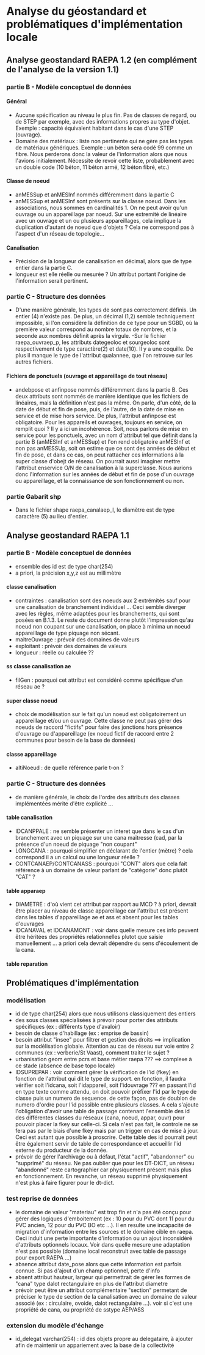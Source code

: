 # Analyse du géostandard et problématiques d'implémentation locale

## Analyse geostandard RAEPA 1.2 (en complément de l'analyse de la version 1.1)

### partie B - Modèle conceptuel de données

#### Général

- Aucune spécification au niveau le plus fin. Pas de classes de regard, ou de STEP par exemple, avec des informations propres au type d'objet. Exemple : capacité équivalent habitant dans le cas d'une STEP (ouvrage).
- Domaine des matériaux : liste non pertinente qui ne gère pas les types de matériaux génériques. Exemple : un béton sera codé 99 comme un fibre. Nous perderons donc la valeur de l'information alors que nous l'avions initialement. Nécessite de revoir cette liste, probablement avec un double code (10 béton, 11 béton armé, 12 béton fibré, etc.)

#### Classe de noeud

- anMESSup et anMESInf nommés différemment dans la partie C
- anMESSup et anMESInf sont présents sur la classe noeud. Dans les associations, nous sommes en cardinalités 1. On ne peut avoir qu'un ouvrage ou un appareillage par noeud. Sur une extremité de linéaire avec un ouvrage et un ou plusieurs appareillages, cela implique la duplication d'autant de noeud que d'objets ? Cela ne correspond pas à l'aspect d'un réseau de topologie...


#### Canalisation

- Précision de la longueur de canalisation en décimal, alors que de type entier dans la partie C.
- longueur est elle réelle ou mesurée ? Un attribut portant l'origine de l'information serait pertinent.

### partie C - Structure des données

- D'une manière générale, les types de sont pas correctement définis. Un entier (4) n'existe pas. De plus, un décimal (1,2) semble techniquement impossible, si l'on considère la définition de ce type pour un SGBD, où la première valeur correspond au nombre totaux de nombres, et la seconde aux nombres définit après la virgule.
-Sur le fichier raepa_ouvraep_p, les attributs dategeoloc et sourgeoloc sont respectivement de type caractère(2) et date(10). Il y a une coquille. De plus il manque le type de l'attribut qualannee, que l'on retrouve sur les autres fichiers.

#### Fichiers de ponctuels (ouvrage et appareillage de tout réseau)

- andebpose et anfinpose nommés différemment dans la partie B. Ces deux attributs sont nommés de manière identique que les fichiers de linéaires, mais la définition n'est pas la même. On parle, d'un côté, de la date de début et fin de pose, puis, de l'autre, de la date de mise en service et de mise hors service.
De plus, l'attribut anfinpose est obligatoire. Pour les appareils et ouvrages, toujours en service, on remplit quoi ?
Il y a ici un incohérence. Soit, nous parlons de mise en service pour les ponctuels, avec un nom d'attribut tel que définit dans la partie B (anMESInf et anMESSup) et l'on rend obligatoire anMESInf et non pas anMESSUp, soit on estime que ce sont des années de début et fin de pose, et dans ce cas, on peut rattacher ces informations à la super classe d'obejt de réseau. 
On pourrait aussi imaginer mettre l'attribut enservice O/N de canalisation à la superclasse. Nous aurions donc l'information sur les années de début et fin de pose d'un ouvrage ou appareillage, et la connaissance de son fonctionnement ou non.

### partie Gabarit shp

- Dans le fichier shape raepa_canalaep_l, le diamètre est de type caractère (5) au lieu d'entier.

## Analyse geostandard RAEPA 1.1

### partie B - Modèle conceptuel de données

- ensemble des id est de type char(254)
- a priori, la précision x,y,z est au millimètre

#### classe canalisation

- contraintes : canalisation sont des noeuds aux 2 extrémités sauf pour une canalisation de branchement individuel ...
Ceci semble diverger avec les règles, même adaptées pour les branchements, qui sont posées en B.1.3. Le reste du document donne plutôt l'impression qu'au noeud non coupant sur une canalisation, on place à minima un noeud appareillage de type piquage non sécant.
- maitreOuvrage : prévoir des domaines de valeurs
- exploitant : prévoir des domaines de valeurs
- longueur : réelle ou calculée ??

#### ss classe canalisation ae

- filGen : pourquoi cet attribut est considéré comme spécifique d'un réseau ae ?

#### super classe noeud

- choix de modélisation sur le fait qu'un noeud est obligatoirement un appareillage et/ou un ouvrage. Cette classe ne peut pas gérer des noeuds de raccord "fictifs" pour faire des jonctions hors présence d'ouvrage ou d'appareillage (ex noeud fictif de raccord entre 2 communes pour besoin de la base de données)

#### classe appareillage

- altiNoeud : de quelle référence parle t-on ?

### partie C - Structure des données

- de manière générale, le choix de l'ordre des attributs des classes implémentées mérite d'être explicité ...

#### table canalisation

- IDCANPPALE : ne semble présenter un interet que dans le cas d'un branchement avec un piquage sur une cana maitresse (cad, par la présence d'un noeud de piquage "non coupant" 
- LONGCANA : pourquoi simplifier en déclarant de l'entier (mètre) ? cela correspond il a un calcul ou une longueur réelle ?
- CONTCANAEP/CONTCANASS : pourquoi "CONT" alors que cela fait référence à un domaine de valeur parlant de "catégorie" donc plutôt "CAT" ?

#### table apparaep

- DIAMETRE : d'où vient cet attribut par rapport au MCD ? à priori, devrait être placer au niveau de classe appareillage car l'attribut est présent dans les tables d'appareillage ae et ass et absent pour les tables d'ouvrages
- IDCANAVAL et IDCANAMONT : voir dans quelle mesure ces info peuvent être héritées des propriétés relationnelles plutot que saisie manuellement ... a priori cela devrait dépendre du sens d'écoulement de la cana.

#### table reparation


## Problématiques d'implémentation

### modélisation

- id de type char(254) alors que nous utilisons classiquement des entiers
- des sous classes spécialisées à prévoir pour porter des attributs spécifiques (ex : différents type d'avaloir)
- besoin de classe d'habillage (ex : emprise de bassin)
- besoin attribut "insee" pour filtrer et gestion des droits ==> implication sur la modélisation globale. Attention au cas de réseau sur voie entre 2 communes (ex : verberie/St Vaast), comment traiter le sujet ?
- urbanisation geom entre pcrs et base métier raepa ??? ==> complexe à ce stade (absence de base topo locale)
- IDSUPREPAR : voir comment gérer la vérification de l'id (fkey) en fonction de l'attribut qui dit le type de support. en fonction, il faudra vérifier soit l'idcana, soit l'idappareil, soit l'idouvrage ??? en passant l'id en type texte comme attendu, on doit pouvoir préfixer l'id par le type de classe puis un numero de sequence. de cette façon, pas de doublon de numero d'ordre pour l'id possible entre plusieurs classes. A cela s'ajoute l'obligation d'avoir une table de passage contenant l'ensemble des id des différentes classes du réseaux (cana, noeud, appar, ouvr) pour pouvoir placer la fkey sur celle-ci. Si cela n'est pas fait, le controle ne se fera pas par le biais d'une fkey mais par un trigger en cas de mise à jour. Ceci est autant que possible à proscrire. Cette table des id pourrait peut être également servir de table de correspondance et accueillir l'id externe du producteur de la donnée.
- prévoir de gérer l'archivage ou à défaut, l'état "actif", "abandonner" ou "supprimé" du réseau. Ne pas oublier que pour les DT-DICT, un réseau "abandonné" reste cartographier car physiquement présent mais plus en fonctionnement. En revanche, un réseau supprimé physiquement n'est plus à faire figurer pour le dt-dict.

### test reprise de données

- le domaine de valeur "materiau" est trop fin et n'a pas été conçu pour gérer des logiques d'emboitement (ex : 10 pour du PVC dont 11 pour du PVC ancien, 12 pour du PVC BO etc ...). Il en resulte une incapacité de migration d'information entre les sources et le domaine cible en raepa. Ceci induit une perte importante d'information ou un ajout inconsidéré d'attributs optionnels locaux. Voir dans quelle mesure une adaptation n'est pas possible (domaine local reconstruit avec table de passage pour export RAEPA ...)
- absence attribut date_pose alors que cette information est parfois connue. Si pas d'ajout d'un champ optionnel, perte d'info
- absent attribut hauteur, largeur qui permettrait de gérer les formes de "cana" type dalot rectangulaire en plus de l'attribut diametre
- prévoir peut être un attribut complémentaire "section" permetant de préciser le type de section de la canalisation avec un domaine de valeur associé (ex : circulaire, ovoide, dalot rectangulaire ...). voir si c'est une propriété de cana, ou propriété de sstype AEP/ASS 

### extension du modèle d'échange

- id_delegat varchar(254) : id des objets propre au delegataire, à ajouter afin de maintenir un appariement avec la base de la collectivité
